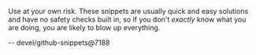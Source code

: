 Use at your own risk. These snippets are usually quick and easy solutions
and have no safety checks built in, so if you don't *exactly* know what
you are doing, you are likely to blow up everything.




--
devel/github-snippets@7188
